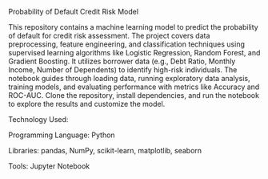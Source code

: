 Probability of Default Credit Risk Model

This repository contains a machine learning model to predict the probability of default for credit risk assessment. The project covers data preprocessing, feature engineering, and classification techniques using supervised learning algorithms like Logistic Regression, Random Forest, and Gradient Boosting. It utilizes borrower data (e.g., Debt Ratio, Monthly Income, Number of Dependents) to identify high-risk individuals. The notebook guides through loading data, running exploratory data analysis, training models, and evaluating performance with metrics like Accuracy and ROC-AUC. Clone the repository, install dependencies, and run the notebook to explore the results and customize the model.

Technology Used:

Programming Language: Python

Libraries: pandas, NumPy, scikit-learn, matplotlib, seaborn

Tools: Jupyter Notebook
